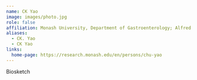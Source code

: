 ```yaml
---
name: CK Yao
image: images/photo.jpg
role: false
affiliation: Monash University, Department of Gastroenterology; Alfred Hospital
aliases:
  - CK. Yao
  - CK Yao
links:
  home-page: https://research.monash.edu/en/persons/chu-yao
---
```


Biosketch

